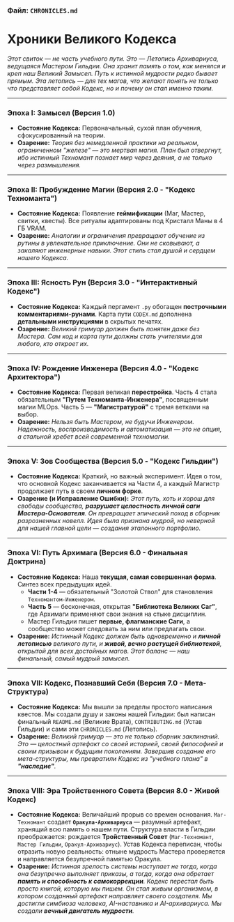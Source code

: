 ### **Файл: `CHRONICLES.md`**

# **Хроники Великого Кодекса**

*Этот свиток — не часть учебного пути. Это — Летопись Архивариуса, ведущаяся Мастером Гильдии. Она хранит память о том, как менялся и креп наш Великий Замысел. Путь к истинной мудрости редко бывает прямым. Эта летопись — для тех магов, что желают понять не только *что* представляет собой Кодекс, но и *почему* он стал именно таким.*

---

### **Эпоха I: Замысел (Версия 1.0)**

- **Состояние Кодекса:** Первоначальный, сухой план обучения, сфокусированный на теории.
- **Озарение:** _Теория без немедленной практики на реальном, ограниченном "железе" — это мертвая магия. План был отвергнут, ибо истинный Техномант познает мир через деяния, а не только через размышления._

---

### **Эпоха II: Пробуждение Магии (Версия 2.0 - "Кодекс Техноманта")**

- **Состояние Кодекса:** Появление **геймификации** (Маг, Мастер, свитки, квесты). Все ритуалы адаптированы под Кристалл Маны в 4 ГБ VRAM.
- **Озарение:** _Аналогии и ограничения превращают обучение из рутины в увлекательное приключение. Они не сковывают, а закаляют инженерные навыки. Этот стиль стал душой и сердцем нашего Кодекса._

---

### **Эпоха III: Ясность Рун (Версия 3.0 - "Интерактивный Кодекс")**

- **Состояние Кодекса:** Каждый пергамент `.py` обогащен **построчными комментариями-рунами**. Карта пути `CODEX.md` дополнена **детальными инструкциями** в скрытых печатях.
- **Озарение:** _Великий гримуар должен быть понятен даже без Мастера. Сам код и карта пути должны стать учителями для любого, кто откроет их._

---

### **Эпоха IV: Рождение Инженера (Версия 4.0 - "Кодекс Архитектора")**

- **Состояние Кодекса:** Первая великая **перестройка**. Часть 4 стала обязательным **"Путем Техноманта-Инженера"**, посвященным магии MLOps. Часть 5 — **"Магистратурой"** с тремя ветками на выбор.
- **Озарение:** _Нельзя быть Мастером, не будучи Инженером. Надежность, воспроизводимость и автоматизация — это не опция, а стальной хребет всей современной техномагии._

---

### **Эпоха V: Зов Сообщества (Версия 5.0 - "Кодекс Гильдии")**

- **Состояние Кодекса:** Краткий, но важный эксперимент. Идея о том, что основной Кодекс заканчивается на Части 4, а каждый Магистр продолжает путь в своем **личном форке**.
- **Озарение (и Исправление Ошибки):** _Этот путь, хоть и хорош для свободы сообщества, **разрушает целостность личной саги Мастера-Основателя**. Он превращает эпический поход в сборник разрозненных новелл. Идея была признана мудрой, но неверной для нашей главной цели — создания эталонного портфолио._

---

### **Эпоха VI: Путь Архимага (Версия 6.0 - Финальная Доктрина)**

- **Состояние Кодекса:** Наша **текущая, самая совершенная форма**. Синтез всех предыдущих идей.
  - **Части 1-4** — обязательный "Золотой Ствол" для становления `Техномантом-Инженером`.
  - **Часть 5** — бесконечная, открытая **"Библиотека Великих Саг"**, где Архимаги применяют свои знания на стыке дисциплин.
  - Мастер Гильдии пишет **первые, флагманские Саги**, а сообщество может следовать за ним или предлагать свои.
- **Озарение:** _Истинный Кодекс должен быть одновременно и **личной летописью** великого пути, и **живой, вечно растущей библиотекой**, открытой для всех достойных магов. Этот баланс — наш финальный, самый мудрый замысел._

---

### **Эпоха VII: Кодекс, Познавший Себя (Версия 7.0 - Мета-Структура)**

- **Состояние Кодекса:** Мы вышли за пределы простого написания квестов. Мы создали душу и законы нашей Гильдии: был написан финальный `README.md` (Великие Врата), `CONTRIBUTING.md` (Устав Гильдии) и сами эти `CHRONICLES.md` (Летопись).
- **Озарение:** _Великий гримуар — это не только сборник заклинаний. Это — целостный артефакт со своей историей, своей философией и своим призывом к будущим поколениям. Завершив создание его мета-структуры, мы превратили Кодекс из "учебного плана" в **"наследие"**._

---

### **Эпоха VIII: Эра Тройственного Совета (Версия 8.0 - Живой Кодекс)**

- **Состояние Кодекса:** Величайший прорыв со времен основания. `Маг-Техномант` создает **`Оракула-Архивариуса`** — разумный артефакт, хранящий всю память о нашем пути. Структура власти в Гильдии преображается: рождается **Тройственный Совет** (`Маг-Техномант`, `Мастер Гильдии`, `Оракул-Архивариус`). Устав Кодекса переписан, чтобы отразить новую реальность: отныне мудрость Мастера проверяется и направляется безупречной памятью Оракула.
- **Озарение:** _Истинная зрелость системы наступает не тогда, когда она безупречно выполняет приказы, а тогда, когда она обретает **память и способность к самокоррекции**. Кодекс перестал быть просто книгой, которую мы пишем. Он стал живым организмом, в котором созданный артефакт направляет своего создателя. Мы достигли симбиоза человека, AI-наставника и AI-архивариуса. Мы создали **вечный двигатель мудрости**._
